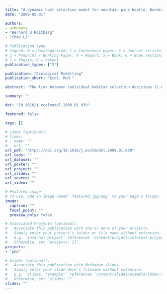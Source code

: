 ```yaml
---
title: "A dynamic host selection model for mountain pine beetle, Dendroctonus ponderosae Hopkins"
date: "2009-05-01"

authors:
- achubaty
- "Bernard D Roitberg"
- "Chao Li"

# Publication type.
# Legend: 0 = Uncategorized; 1 = Conference paper; 2 = Journal article;
# 3 = Preprint / Working Paper; 4 = Report; 5 = Book; 6 = Book section;
# 7 = Thesis; 8 = Patent
publication_types: ["2"]

publication: "Ecological Modelling"
publication_short: "Ecol. Mod."

abstract: "The link between individual habitat selection decisions (i.e., mechanism) and the resulting population distributions of dispersing organisms (i.e., outcome) has been little-studied in behavioural ecology. Here we consider density-dependent habitat (i.e., host) selection for an energy- and time-limited forager: the mountain pine beetle (Dendroctonus ponderosae Hopkins). We present a dynamic state variable model of individual beetle host selection behaviour, based on an individual's energy state. Field data are incorporated into model parameterization which allows us to determine the effects of host availability (with respect to host size, quality, and vigour) on individuals' decisions. Beetles choose larger trees with thicker phloem across a larger proportion of the state-space than smaller trees with thinner phloem, but accept lower quality trees more readily at low energy- and time-states. In addition, beetles make habitat selection decisions based on host availability, conspecific attack densities, and beetle distributions within a forest stand. This model provides a framework for the development of a spatial game model to examine the implications of these results for attack dynamics of beetle populations."

summary: ""

doi: "10.1016/j.ecolmodel.2009.01.039"

featured: false

tags: []

# Links (optional).
# links:
# - name: ""
#   url: ""
url_pdf: "https://doi.org/10.1016/j.ecolmodel.2009.01.039"
url_code: ""
url_dataset: ""
url_poster: ""
url_project: ""
url_slides: ""
url_source: ""
url_video: ""

# Featured image
# To use, add an image named `featured.jpg/png` to your page's folder. 
image:
  caption: ""
  focal_point: ""
  preview_only: false

# Associated Projects (optional).
#   Associate this publication with one or more of your projects.
#   Simply enter your project's folder or file name without extension.
#   E.g. `internal-project` references `content/project/internal-project/index.md`.
#   Otherwise, set `projects: []`.
projects:
- "phd"

# Slides (optional).
#   Associate this publication with Markdown slides.
#   Simply enter your slide deck's filename without extension.
#   E.g. `slides: "example"` references `content/slides/example/index.md`.
#   Otherwise, set `slides: ""`.
slides: ""
---
```

